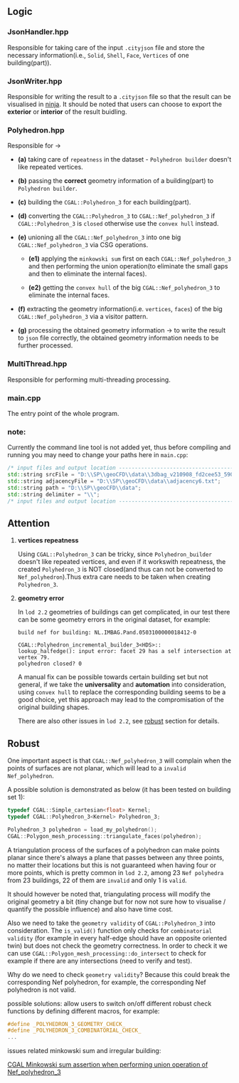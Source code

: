 ## Logic

### JsonHandler.hpp
Responsible for taking care of the input `.cityjson` file and store the necessary information(i.e., `Solid`, `Shell`, `Face`, `Vertices` of one building(part)).

### JsonWriter.hpp
Responsible for writing the result to a `.cityjson` file so that the result can be visualised in [ninja](https://ninja.cityjson.org/). It should be noted that users can choose to export the **exterior** or **interior** of the result buidling.

### Polyhedron.hpp
Responsible for ->

- **(a)** taking care of `repeatness` in the dataset - `Polyhedron builder` doesn't like repeated vertices.
    
- **(b)** passing the **correct** geometry information of a building(part) to `Polyhedron builder`.
    
- **(c)** building the `CGAL::Polyhedron_3` for each building(part).
    
- **(d)** converting the `CGAL::Polyhedron_3` to `CGAL::Nef_polyhedron_3` if `CGAL::Polyhedron_3` is `closed` otherwise use the `convex hull` instead.

- **(e)** unioning all the `CGAL::Nef_polyhedron_3` into one big `CGAL::Nef_polyhedron_3` via CSG operations.

  - **(e1)** applying the `minkowski sum` first on each `CGAL::Nef_polyhedron_3` and then performing the union operation(to eliminate the small gaps and then to eliminate the internal faces).
        
  - **(e2)** getting the `convex hull` of the big `CGAL::Nef_polyhedron_3` to eliminate the internal faces.
    
- **(f)** extracting the geometry information(i.e. `vertices`, `faces`) of the big `CGAL::Nef_polyhedron_3` via a visitor pattern.
    
- **(g)** processing the obtained geometry information -> to write the result to `json` file correctly, the obtained geometry information needs to be further processed.

### MultiThread.hpp
Responsible for performing multi-threading processing.

### main.cpp

The entry point of the whole program.

### note:

Currently the command line tool is not added yet, thus before compiling and running you may need to change your paths here in `main.cpp`:

```cpp
/* input files and output location ------------------------------------------------------------------------------------------*/
std::string srcFile = "D:\\SP\\geoCFD\\data\\3dbag_v210908_fd2cee53_5907.json";
std::string adjacencyFile = "D:\\SP\\geoCFD\\data\\adjacency6.txt";
std::string path = "D:\\SP\\geoCFD\\data";
std::string delimiter = "\\";
/* input files and output location ------------------------------------------------------------------------------------------*/
```

## Attention
1. **vertices repeatness**

	Using `CGAL::Polyhedron_3` can be tricky, since `Polyhedron_builder` doesn't like repeated vertices, and even if it workswith repeatness, the created `Polyhedron_3` is NOT closed(and thus can not be converted to `Nef_polyhedron`).Thus extra care needs to be taken when creating `Polyhedron_3`.

2. **geometry error**

	In `lod 2.2` geometries of buildings can get complicated, in our test there can be some geometry errors in the original dataset, for example:
	```console
	build nef for building: NL.IMBAG.Pand.0503100000018412-0

	CGAL::Polyhedron_incremental_builder_3<HDS>::
	lookup_halfedge(): input error: facet 29 has a self intersection at vertex 79.
	polyhedron closed? 0
	```
	A manual fix can be possible towards certain building set but not general, if we take the **universality** and **automation** into consideration, using `convex hull` to replace the corresponding building seems to be a good choice, yet this approach may lead to the compromisation of the original building shapes.
	
	There are also other issues in `lod 2.2`, see [robust](https://github.com/SEUZFY/geoCFD/tree/master#robust) section for details.
	
## Robust

One important aspect is that `CGAL::Nef_polyhedron_3` will complain when the points of surfaces are not planar, which will lead to a `invalid` `Nef_polyhedron`.

A possible solution is demonstrated as below (it has been tested on building set 1):
```cpp
typedef CGAL::Simple_cartesian<float> Kernel;
typedef CGAL::Polyhedron_3<Kernel> Polyhedron_3;

Polyhedron_3 polyhedron = load_my_polyhedron();
CGAL::Polygon_mesh_processing::triangulate_faces(polyhedron);
```
A triangulation process of the surfaces of a polyhedron can make points planar since there's always a plane that passes between any three points, no matter their locations but this is not guaranteed when having four or more points, which is pretty common in `lod 2.2`, among 23 `Nef polyhedra` from 23 buildings, 22 of them are
`invalid` and only 1 is `valid`.

It should however be noted that, triangulating process will modify the original geometry a bit (tiny change but for now not sure how to visualise / quantify the possible influence) and also have time cost.

Also we need to take the `geometry validity` of `CGAL::Polyhedron_3` into consideration. The `is_valid()` function only checks for `combinatorial validity` (for example in every half-edge should have an opposite oriented twin) but does not check the geometry correctness. In order to check it we can use `CGAL::Polygon_mesh_processing::do_intersect` to check for example if there are any intersections (need to verify and test).

Why do we need to check `geometry validity`? Because this could break the corresponding Nef polyhedron, for example, the corresponding Nef polyhedron is not valid.

possible solutions: allow users to switch on/off different robust check functions by defining different macros, for example:
```cpp
#define _POLYHEDRON_3_GEOMETRY_CHECK_
#define _POLYHEDRON_3_COMBINATORIAL_CHECK_
...
```

issues related minkowski sum and irregular building:

[CGAL Minkowski sum assertion when performing union operation of Nef_polyhedron_3](https://github.com/CGAL/cgal/issues/6973)
